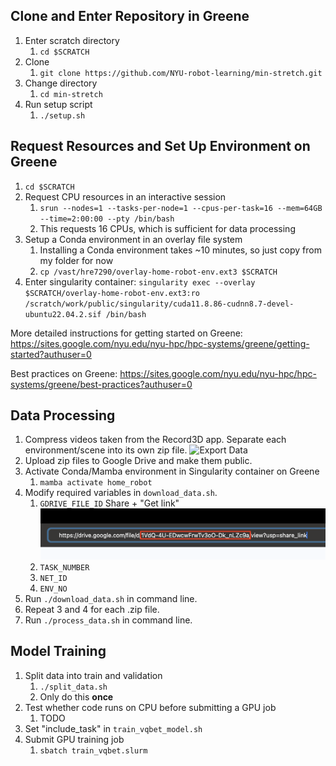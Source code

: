 ## Clone and Enter Repository in Greene
1. Enter scratch directory
    1. `cd $SCRATCH`
2. Clone
    1. `git clone https://github.com/NYU-robot-learning/min-stretch.git` 
3. Change directory
    1. `cd min-stretch`
4. Run setup script
    1. `./setup.sh`

<!-- ## Setting up Mamba Environment

1. Download [mamba](https://mamba.readthedocs.io/en/latest/installation/mamba-installation.html#mamba-install) with instructions from [here](https://github.com/conda-forge/miniforge?tab=readme-ov-file#unix-like-platforms-mac-os--linux), also shown below
    1. Run the commands below in terminal and follow the instructions
        
        ```bash
        curl -L -O "https://github.com/conda-forge/miniforge/releases/latest/download/Miniforge3-$(uname)-$(uname -m).sh"
        bash Miniforge3-$(uname)-$(uname -m).sh
        ```
        
    2. Re-open shell and run `mamba activate` if not already in the base environment
2. Create environment
    1. `mamba env create -f conda_env.yaml` -->

## Request Resources and Set Up Environment on Greene
1. `cd $SCRATCH`
2. Request CPU resources in an interactive session
    1. `srun --nodes=1 --tasks-per-node=1 --cpus-per-task=16 --mem=64GB --time=2:00:00 --pty /bin/bash`
    2. This requests 16 CPUs, which is sufficient for data processing
3. Setup a Conda environment in an overlay file system
    1. Installing a Conda environment takes ~10 minutes, so just copy from my folder for now
    2. `cp /vast/hre7290/overlay-home-robot-env.ext3 $SCRATCH`
4. Enter singularity container: `singularity exec --overlay $SCRATCH/overlay-home-robot-env.ext3:ro /scratch/work/public/singularity/cuda11.8.86-cudnn8.7-devel-ubuntu22.04.2.sif /bin/bash`

More detailed instructions for getting started on Greene: https://sites.google.com/nyu.edu/nyu-hpc/hpc-systems/greene/getting-started?authuser=0

Best practices on Greene: https://sites.google.com/nyu.edu/nyu-hpc/hpc-systems/greene/best-practices?authuser=0
## Data Processing
1.  Compress videos taken from the Record3D app. Separate each environment/scene into its own zip file.
    ![Export Data](https://github.com/user-attachments/assets/2c22358e-d0ad-4e18-8058-556156235e8a)
2. Upload zip files to Google Drive and make them public.
3. Activate Conda/Mamba environment in Singularity container on Greene
    1. `mamba activate home_robot`
4. Modify required variables in `download_data.sh`.
   1. `GDRIVE_FILE_ID` 
   Share + "Get link" ![](images/file_id.png)
   2. `TASK_NUMBER`
   3. `NET_ID`
   4. `ENV_NO`
5. Run `./download_data.sh` in command line.
6. Repeat 3 and 4 for each .zip file. 
7. Run `./process_data.sh` in command line.

## Model Training
1. Split data into train and validation
    1. `./split_data.sh`
    2. Only do this **once**
2. Test whether code runs on CPU before submitting a GPU job
    1. TODO
3. Set "include_task" in `train_vqbet_model.sh`
4. Submit GPU training job
    1. `sbatch train_vqbet.slurm`

<!-- ## Robot Deployment
1.  -->

<!-- # Setting Up & Running Zero-Shot Models on Hello Robot Stretch

1. Ensure you have red cylindrical gripper tips on your Stretch’s end-effector
2. Clone and enter repository
    1. `git clone https://github.com/haritheja-e/robot-utility-models.git` 
    2. `cd robot-utility-models`

Open 2 terminal windows. On one side follow “Robot Server” instructions and on the other side follow “Imitation in Homes” instructions below. 

## Robot Server

This is run in the Hello Robot’s root pip environment (outside conda/mamba)

1. Enter the `robot-server` folder
    1. `cd robot-server`
2. Install required packages
    1. `pip install -r requirements.txt`
3. Start server
    1. If using the SE3’s default D405 wrist camera:
        1. `python3 start_server.py camera=d405` 
    2. If using an iPhone Pro (Record3D app’s USB Streaming)
        1. Ensure the phone’s angle relative to gripper is 75º using a third-party app (we use “Precise Level” app)
        2. `python3 start_server.py camera=iphone`

## Imitation in Homes

1. Download [mamba](https://mamba.readthedocs.io/en/latest/installation/mamba-installation.html#mamba-install) with instructions from [here](https://github.com/conda-forge/miniforge?tab=readme-ov-file#unix-like-platforms-mac-os--linux), also shown below
    1. Run the commands below in terminal and follow the instructions
        
        ```bash
        curl -L -O "https://github.com/conda-forge/miniforge/releases/latest/download/Miniforge3-$(uname)-$(uname -m).sh"
        bash Miniforge3-$(uname)-$(uname -m).sh
        ```
        
    2. Re-open shell and run `mamba activate` if not already in the base environment
2. Enter the `imitation-in-homes` folder
    1. `cd imitation-in-homes` 
3. Create environment
    1. `mamba env create -f conda_env.yaml`
4. Edit `configs/env_vars/env_vars.yaml`
    1. Set `project_root` variable to your imitation-in-homes directory
5. Load and run the desired policy (VQ-BeT): 
    1. `python run.py task=door_opening`
    2. `python run.py task=drawer_opening` 
    3. `python run.py task=reorientation`
    4. `python run.py task=bag_pick_up` 
    5. `python run.py task=tissue_pick_up`
6. Ensure the device you’re SSH-ing from and the robot are on the same network
7. Open the UI in your local browser at `http://ROBOT_IP:7860` 
8. Follow the instructions in the UI to run the policy. See the video below for a quick example of using the UI: 
    
    [ui_example.mov](Setting%20Up%20&%20Running%20Zero-Shot%20Models%20on%20Hello%20Rob%2066658ab1a6454f219e0fb1db1baa9d6f/ui_example.mov)
    
9. Optionally: run Diffusion Policy by
    1. `python run.py --config-name=run_diffusion task=door_opening`
    2. `python run.py --config-name=run_diffusion task=drawer_opening` 
    3. `python run.py --config-name=run_diffusion task=reorientation`
    4. `python run.py --config-name=run_diffusion task=bag_pick_up` 
    5. `python run.py --config-name=run_diffusion task=tissue_pick_up`
    6. Note: Diffusion Policy will run very slow on the robot’s CPU (upwards of 5 seconds per step). Modify the following to run on a GPU workstation: 
        1. Ensure the robot and GPU workstation are on the same network
        2. In `robot-server/configs/network/network.yaml` on your robot, set
            1. `host_address` to your robot’s IP
            2. `remote_address` to your workstation’s IP
            3. Then run `python3 start_server.py`
        3. We now instead run `run.py` on the workstation. In `imitation-in-homes/configs/run_diffusion.yaml` on your workstation set
            1. `network.host` to your workstation’s IP
            2. `network.remote` to your robot’s IP 
            3. Then run the desired `python run.py` command -->